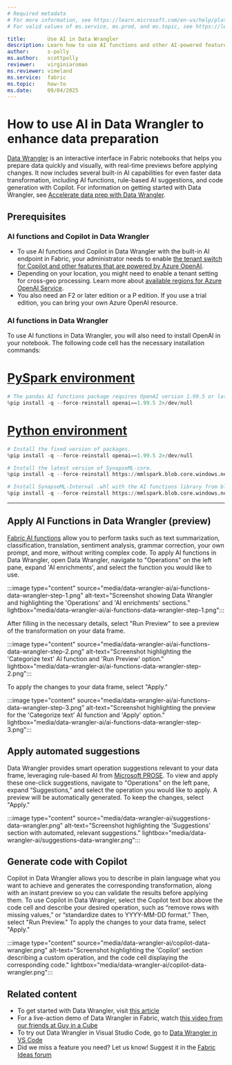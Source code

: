 ```yaml
---
# Required metadata
# For more information, see https://learn.microsoft.com/en-us/help/platform/learn-editor-add-metadata
# For valid values of ms.service, ms.prod, and ms.topic, see https://learn.microsoft.com/en-us/help/platform/metadata-taxonomies

title:       Use AI in Data Wrangler
description: Learn how to use AI functions and other AI-powered features in Data Wrangler to further accelerate data preparation
author:      s-polly
ms.author:   scottpolly
reviewer:    virginiaroman
ms.reviewer: vimeland
ms.service:  fabric
ms.topic:    how-to
ms.date:     09/04/2025
---
```


# How to use AI in Data Wrangler to enhance data preparation
[Data Wrangler](data-wrangler.md) is an interactive interface in Fabric notebooks that helps you prepare data quickly and visually, with real-time previews before applying changes. It now includes several built-in AI capabilities for even faster data transformation, including AI functions, rule-based AI suggestions, and code generation with Copilot. For information on getting started with Data Wrangler, see [Accelerate data prep with Data Wrangler](data-wrangler.md).

## Prerequisites
### AI functions and Copilot in Data Wrangler 
- To use AI functions and Copilot in Data Wrangler with the built-in AI endpoint in Fabric, your administrator needs to enable [the tenant switch for Copilot and other features that are powered by Azure OpenAI](../admin/service-admin-portal-copilot.md).
- Depending on your location, you might need to enable a tenant setting for cross-geo processing. Learn more about [available regions for Azure OpenAI Service](../fundamentals/copilot-fabric-overview.md#available-regions-for-azure-openai-service).
- You also need an F2 or later edition or a P edition. If you use a trial edition, you can bring your own Azure OpenAI resource.
### AI functions in Data Wrangler
To use AI functions in Data Wrangler, you will also need to install OpenAI in your notebook. The following code cell has the necessary installation commands:

# [PySpark environment](#tab/pandas-pyspark)

```python
# The pandas AI functions package requires OpenAI version 1.99.5 or later.
%pip install -q --force-reinstall openai==1.99.5 2>/dev/null
```

# [Python environment](#tab/pandas-python)

```python
# Install the fixed version of packages.
%pip install -q --force-reinstall openai==1.99.5 2>/dev/null

# Install the latest version of SynapseML-core.
%pip install -q --force-reinstall https://mmlspark.blob.core.windows.net/pip/1.0.12-spark3.5/synapseml_core-1.0.12.dev1-py2.py3-none-any.whl 2>/dev/null

# Install SynapseML-Internal .whl with the AI functions library from blob storage:
%pip install -q --force-reinstall https://mmlspark.blob.core.windows.net/pip/1.0.12.2-spark3.5/synapseml_internal-1.0.12.2.dev1-py2.py3-none-any.whl 2>/dev/null
```

---

## Apply AI Functions in Data Wrangler (preview)
[Fabric AI functions](ai-functions/overview.md) allow you to perform tasks such as text summarization, classification, translation, sentiment analysis, grammar correction, your own prompt, and more, without writing complex code. To apply AI functions in Data Wrangler, open Data Wrangler, navigate to "Operations" on the left pane, expand 'AI enrichments', and select the function you would like to use.

:::image type="content" source="media/data-wrangler-ai/ai-functions-data-wrangler-step-1.png" alt-text="Screenshot showing Data Wrangler and highlighting the 'Operations' and 'AI enrichments' sections." lightbox="media/data-wrangler-ai/ai-functions-data-wrangler-step-1.png":::

After filling in the necessary details, select "Run Preview" to see a preview of the transformation on your data frame. 

:::image type="content" source="media/data-wrangler-ai/ai-functions-data-wrangler-step-2.png" alt-text="Screenshot highlighting the 'Categorize text' AI function and 'Run Preview' option." lightbox="media/data-wrangler-ai/ai-functions-data-wrangler-step-2.png":::

To apply the changes to your data frame, select "Apply."

:::image type="content" source="media/data-wrangler-ai/ai-functions-data-wrangler-step-3.png" alt-text="Screenshot highlighting the preview for the 'Categorize text' AI function and 'Apply' option." lightbox="media/data-wrangler-ai/ai-functions-data-wrangler-step-3.png":::

## Apply automated suggestions
Data Wrangler provides smart operation suggestions relevant to your data frame, leveraging rule-based AI from [Microsoft PROSE](https://www.microsoft.com/research/group/prose/). To view and apply these one-click suggestions, navigate to "Operations" on the left pane, expand “Suggestions,” and select the operation you would like to apply. A preview will be automatically generated. To keep the changes, select "Apply."

:::image type="content" source="media/data-wrangler-ai/suggestions-data-wrangler.png" alt-text="Screenshot highlighting the 'Suggestions' section with automated, relevant suggestions." lightbox="media/data-wrangler-ai/suggestions-data-wrangler.png":::

## Generate code with Copilot
Copilot in Data Wrangler allows you to describe in plain language what you want to achieve and generates the corresponding transformation, along with an instant preview so you can validate the results before applying them.
To use Copilot in Data Wrangler, select the Copilot text box above the code cell and describe your desired operation, such as “remove rows with missing values,” or “standardize dates to YYYY-MM-DD format.”  Then, select "Run Preview." To apply the changes to your data frame, select "Apply."

:::image type="content" source="media/data-wrangler-ai/copilot-data-wrangler.png" alt-text="Screenshot highlighting the 'Copilot' section describing a custom operation, and the code cell displaying the corresponding code." lightbox="media/data-wrangler-ai/copilot-data-wrangler.png":::

## Related content
- To get started with Data Wrangler, visit [this article](data-wrangler.md)
- For a live-action demo of Data Wrangler in Fabric, watch [this video from our friends at Guy in a Cube](https://www.youtube.com/watch?v=Ge0VWZMa50I)
- To try out Data Wrangler in Visual Studio Code, go to [Data Wrangler in VS Code](https://marketplace.visualstudio.com/items?itemName=ms-toolsai.datawrangler)
- Did we miss a feature you need? Let us know! Suggest it in the [Fabric Ideas forum](https://ideas.fabric.microsoft.com/)
